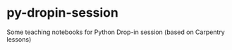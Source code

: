 # py-dropin-session
Some teaching notebooks for Python Drop-in session (based on Carpentry lessons)
